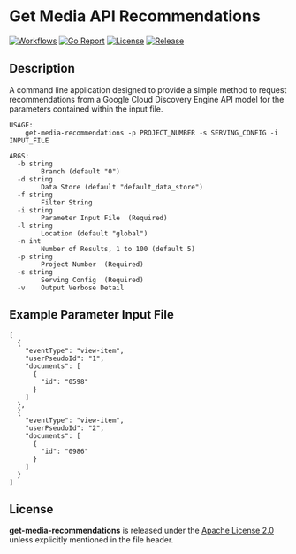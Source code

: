# Get Media API Recommendations

[![Workflows](https://github.com/wintermi/get-media-recommendations/workflows/Go/badge.svg)](https://github.com/wintermi/get-media-recommendations/actions)
[![Go Report](https://goreportcard.com/badge/github.com/wintermi/get-media-recommendations)](https://goreportcard.com/report/github.com/wintermi/get-media-recommendations)
[![License](https://img.shields.io/github/license/wintermi/get-media-recommendations.svg)](https://github.com/wintermi/get-media-recommendations/blob/main/LICENSE)
[![Release](https://img.shields.io/github/v/release/wintermi/get-media-recommendations?include_prereleases)](https://github.com/wintermi/get-media-recommendations/releases)


## Description

A command line application designed to provide a simple method to request recommendations from a Google Cloud Discovery Engine API model for the parameters contained within the input file.

```
USAGE:
    get-media-recommendations -p PROJECT_NUMBER -s SERVING_CONFIG -i INPUT_FILE

ARGS:
  -b string
    	Branch (default "0")
  -d string
    	Data Store (default "default_data_store")
  -f string
    	Filter String
  -i string
    	Parameter Input File  (Required)
  -l string
    	Location (default "global")
  -n int
    	Number of Results, 1 to 100 (default 5)
  -p string
    	Project Number  (Required)
  -s string
    	Serving Config  (Required)
  -v	Output Verbose Detail
```

## Example Parameter Input File

```
[
  {
    "eventType": "view-item",
    "userPseudoId": "1",
    "documents": [
      {
        "id": "0598"
      }
    ]
  },
  {
    "eventType": "view-item",
    "userPseudoId": "2",
    "documents": [
      {
        "id": "0986"
      }
    ]
  }
]
```


## License

**get-media-recommendations** is released under the [Apache License 2.0](https://github.com/wintermi/get-media-recommendations/blob/main/LICENSE) unless explicitly mentioned in the file header.

